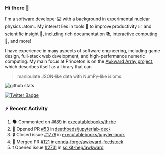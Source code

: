 ### Hi there 👋 

I'm a software developer 💻 with a background in experimental nuclear physics :atom:. My interest lies in tools :wrench: to improve productivity :chart_with_upwards_trend: and scientific insight :telescope:, including rich documentation 📚, interactive computing 🧮, and more! 

I have experience in many aspects of software engineering, including game design, full-stack web development, and high-performance numeric computing. My main focus at Princeton is on the [Awkward Array project](awkward-array.org/), which describes itself as a library that can 
> manipulate JSON-like data with NumPy-like idioms.

![github stats](https://github-readme-stats.vercel.app/api?username=agoose77&show_icons=true&hide_rank=true&hide_title=true&bg_color=30,e76445,904e95&text_color=efe3ec&icon_color=efe3ec)
<!--
**agoose77/agoose77** is a ✨ _special_ ✨ repository because its `README.md` (this file) appears on your GitHub profile.

Here are some ideas to get you started:

- 🔭 I’m currently working on ...
- 🌱 I’m currently learning ...
- 👯 I’m looking to collaborate on ...
- 🤔 I’m looking for help with ...
- 💬 Ask me about ...
- 📫 How to reach me: ...
- 😄 Pronouns: ...
- ⚡ Fun fact: ...
-->

[![Twitter Badge](https://img.shields.io/twitter/follow/agoose77?style=flat-square&logo=Twitter&logoColor=white&color=cornflowerblue)](https://twitter.com/agoose77)

### :zap: Recent Activity

<!--START_SECTION:activity-->
1. 🗣 Commented on [#689](https://github.com/executablebooks/thebe/issues/689#issuecomment-1742823849) in [executablebooks/thebe](https://github.com/executablebooks/thebe)
2. 💪 Opened PR [#53](https://github.com/deathbeds/jupyterlab-deck/pull/53) in [deathbeds/jupyterlab-deck](https://github.com/deathbeds/jupyterlab-deck)
3. 🔒 Closed issue [#1779](https://github.com/executablebooks/jupyter-book/issues/1779) in [executablebooks/jupyter-book](https://github.com/executablebooks/jupyter-book)
4. 🎉 Merged PR [#121](https://github.com/conda-forge/awkward-feedstock/pull/121) in [conda-forge/awkward-feedstock](https://github.com/conda-forge/awkward-feedstock)
5. ❗ Opened issue [#2731](https://github.com/scikit-hep/awkward/issues/2731) in [scikit-hep/awkward](https://github.com/scikit-hep/awkward)
<!--END_SECTION:activity-->
